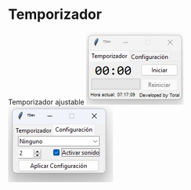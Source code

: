 # Temporizador
Temporizador ajustable
[![Principal](https://github.com/Thoraal/Temporizador/blob/main/Principal.jpg)](https://github.com/Thoraal/Temporizador/blob/main/Principal.jpg)
[![Configuración](https://github.com/Thoraal/Temporizador/blob/main/Configuraci%C3%B3n.jpg)](https://github.com/Thoraal/Temporizador/blob/main/Configuraci%C3%B3n.jpg)
